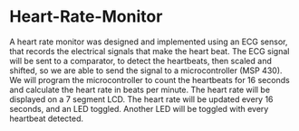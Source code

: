 # Heart-Rate-Monitor
A heart rate monitor was designed and implemented using an ECG sensor, that records the electrical
signals that make the heart beat. The ECG signal will be sent to a comparator, to detect the
heartbeats, then scaled and shifted, so we are able to send the signal to a microcontroller
(MSP 430). We will program the microcontroller to count the heartbeats for 16 seconds and
calculate the heart rate in beats per minute. The heart rate will be displayed on a 7 segment
LCD. The heart rate will be updated every 16 seconds, and an LED toggled. Another LED
will be toggled with every heartbeat detected.
